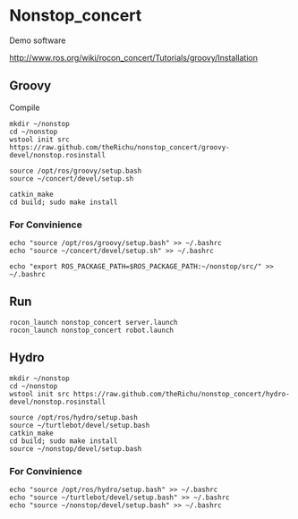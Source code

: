Nonstop_concert
===============

Demo software

http://www.ros.org/wiki/rocon_concert/Tutorials/groovy/Installation

## Groovy ##

Compile
```
mkdir ~/nonstop
cd ~/nonstop
wstool init src https://raw.github.com/theRichu/nonstop_concert/groovy-devel/nonstop.rosinstall
```

```
source /opt/ros/groovy/setup.bash
source ~/concert/devel/setup.sh
```

```
catkin_make
cd build; sudo make install
```


### For Convinience ###
```
echo "source /opt/ros/groovy/setup.bash" >> ~/.bashrc
echo "source ~/concert/devel/setup.sh" >> ~/.bashrc

echo "export ROS_PACKAGE_PATH=$ROS_PACKAGE_PATH:~/nonstop/src/" >> ~/.bashrc
```

## Run ##
```
rocon_launch nonstop_concert server.launch
rocon_launch nonstop_concert robot.launch
```

## Hydro ##

```
mkdir ~/nonstop
cd ~/nonstop
wstool init src https://raw.github.com/theRichu/nonstop_concert/hydro-devel/nonstop.rosinstall

source /opt/ros/hydro/setup.bash
source ~/turtlebot/devel/setup.bash
catkin_make
cd build; sudo make install
source ~/nonstop/devel/setup.bash
```
### For Convinience ###
```
echo "source /opt/ros/hydro/setup.bash" >> ~/.bashrc
echo "source ~/turtlebot/devel/setup.bash" >> ~/.bashrc
echo "source ~/nonstop/devel/setup.bash" >> ~/.bashrc
```
